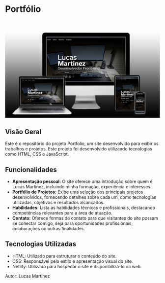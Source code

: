 <h1>Portfólio</h1>
<br>
<a href="https://portfolio-lucas-martinez.netlify.app/"></a>
<br>
<img src="https://github.com/LucMLC/P-rtif-lio-Lucas-Martinez/blob/master/assets/portfolio.png?raw=true">
<br>
 <h2>Visão Geral</h2>
        <p>Este é o repositório do projeto Portfolio, um site desenvolvido para exibir os trabalhos e projetos. Este projeto foi desenvolvido utilizando tecnologias como HTML, CSS e JavaScript.</p>
 

   
<h2>Funcionalidades</h2>
<ul>
  <li><strong>Apresentação pessoal:</strong> O site oferece uma introdução sobre quem é Lucas Martinez, incluindo minha formação, experiência e interesses.</li>
  <li><strong>Portfólio de Projetos:</strong> Exibe uma seleção dos principais projetos desenvolvidos, fornecendo detalhes sobre cada um, como tecnologias utilizadas, objetivos e resultados alcançados.</li>
  <li><strong>Habilidades:</strong> Lista as habilidades técnicas e profissionais, destacando competências relevantes para a área de atuação.</li>
  <li><strong>Contato:</strong> Oferece formas de contato para que visitantes do site possam se conectar comigo, seja para oportunidades profissionais, colaborações ou outras finalidades.</li>
</ul>

<h2>Tecnologias Utilizadas</h2>
<ul>
 <li>HTML: Utilizado para estruturar o conteúdo do site.</li>
 <li>CSS: Responsável pelo estilo e apresentação visual do site.</li>
 <li>Netlify: Utilizado para hospedar o site e disponibilizá-lo na web.</li>
</ul>

<p>Autor: Lucas Martinez </p>



